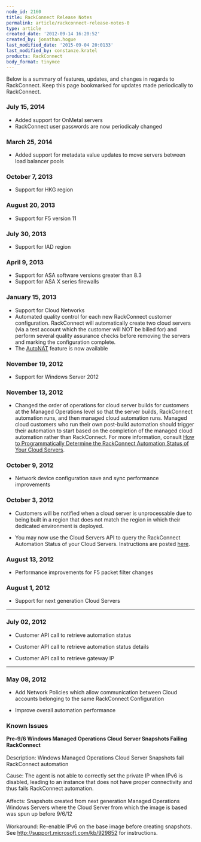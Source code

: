 ```yaml
---
node_id: 2160
title: RackConnect Release Notes
permalink: article/rackconnect-release-notes-0
type: article
created_date: '2012-09-14 16:20:52'
created_by: jonathan.hogue
last_modified_date: '2015-09-04 20:0133'
last_modified_by: constanze.kratel
products: RackConnect
body_format: tinymce
---
```


Below is a summary of features, updates, and changes in regards to
RackConnect. Keep this page bookmarked for updates made periodically to
RackConnect.

### July 15, 2014

-   Added support for OnMetal servers
-   RackConnect user passwords are now periodicaly changed

### March 25, 2014

-   Added support for metadata value updates to move servers between
    load balancer pools

### October 7, 2013

-   Support for HKG region

### August 20, 2013

-   Support for F5 version 11

### July 30, 2013

-   Support for IAD region

 

### April 9, 2013

-   Support for ASA software versions greater than 8.3
-   Support for ASA X series firewalls

 

### January 15, 2013

-   Support for Cloud Networks
-   Automated quality control for each new RackConnect customer
    configuration. RackConnect will automatically create two cloud
    servers (via a test account which the customer will NOT be billed
    for) and perform several quality assurance checks before removing
    the servers and marking the configuration complete.
-   The
    [AutoNAT](http://www.rackspace.com/knowledge_center/article/rackconnect-auto-nat-feature)
    feature is now available

 

### November 19, 2012

-   Support for Windows Server 2012

### November 13, 2012

-   Changed the order of operations for cloud server builds for
    customers at the Managed Operations level so that the server builds,
    RackConnect automation runs, and then managed cloud automation runs.
    Managed cloud customers who run their own post-build automation
    should trigger their automation to start based on the completion of
    the managed cloud automation rather than RackConnect. For more
    information, consult [How to Programmatically Determine the
    RackConnect Automation Status of Your Cloud
    Servers](http://www.rackspace.com/knowledge_center/article/how-to-programmatically-determine-the-rackconnect-automation-status-of-your-cloud-servers).

 

### October 9, 2012

-   Network device configuration save and sync performance improvements

 

### October 3, 2012

-   Customers will be notified when a cloud server is unprocessable due
    to being built in a region that does not match the region in which
    their dedicated environment is deployed.

-   You may now use the Cloud Servers API to query the RackConnect
    Automation Status of your Cloud Servers. Instructions are posted
    [here](http://www.rackspace.com/knowledge_center/article/how-to-programmatically-determine-the-rackconnect-automation-status-of-your-cloud-servers).

 

### August 13, 2012

-   Performance improvements for F5 packet filter changes 

 

### August 1, 2012

-   Support for next generation Cloud Servers

** **

### July 02, 2012

-   Customer API call to retrieve automation status 

-   Customer API call to retrieve automation status details 

-   Customer API call to retrieve gateway IP 

** **

### May 08, 2012

-   Add Network Policies which allow communication between Cloud
    accounts belonging to the same RackConnect Configuration 

-   Improve overall automation performance

 

### Known Issues

**Pre-9/6 Windows Managed Operations Cloud Server Snapshots Failing
RackConnect**\
\
Description: Windows Managed Operations Cloud Server Snapshots fail
RackConnect automation

Cause: The agent is not able to correctly set the private IP when IPv6
is disabled, leading to an instance that does not have proper
connectivity and thus fails RackConnect automation.\
\
Affects: Snapshots created from next generation Managed Operations
Windows Servers where the Cloud Server from which the image is based was
spun up before 9/6/12\
\
Workaround: Re-enable IPv6 on the base image before creating snapshots.
See http://support.microsoft.com/kb/929852 for instructions.

